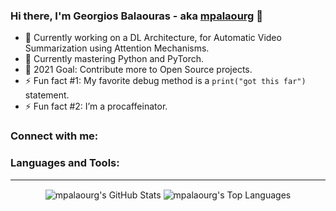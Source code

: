 ### Hi there, I'm Georgios Balaouras - aka [mpalaourg][website] 👋

* 🔭 Currently working on a DL Architecture, for Automatic Video Summarization using Attention Mechanisms.
* 🌱 Currently mastering Python and PyTorch.
* 🥅 2021 Goal: Contribute more to Open Source projects.
* ⚡ Fun fact #1: My favorite debug method is a `print("got this far")` statement.
* ⚡ Fun fact #2: I’m a procaffeinator.

### Connect with me:

### Languages and Tools:

---

<p align="center">
<img align="center" alt="mpalaourg's GitHub Stats" src="https://github-readme-stats.vercel.app/api?username=mpalaourg&show_icons=true&count_private=true&include_all_commits=true&theme=radical&hide_border=true" />  <img align="center" alt="mpalaourg's Top Languages" src="https://github-readme-stats.vercel.app/api/top-langs/?username=mpalaourg&layout=compact&langs_count=8&theme=radical&hide_border=true" /> </p>


[website]: https://mpalaourg.me/
<!--
**mpalaourg/mpalaourg** is a ✨ _special_ ✨ repository because its `README.md` (this file) appears on your GitHub profile.
-->
